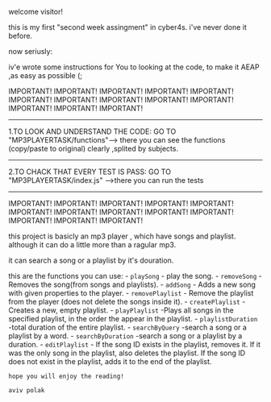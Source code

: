 welcome visitor!

this is my first "second week assingment" in cyber4s. i've never done it before.

now seriusly:

iv'e wrote some instructions for You to looking at the code, to make it AEAP ,as easy as possible (; 



IMPORTANT!     IMPORTANT!     IMPORTANT!     IMPORTANT!     IMPORTANT!     IMPORTANT!     IMPORTANT!     IMPORTANT!     IMPORTANT!     IMPORTANT!     IMPORTANT!     IMPORTANT!     IMPORTANT!   
**************************************************************************************************************************************************************************************************

1.TO LOOK AND UNDERSTAND THE CODE:
GO TO "MP3PLAYERTASK/functions"--> there you can see the functions (copy/paste to original) clearly ,splited by subjects.


**************************************************************************************************************************************************************************************************


2.TO CHACK THAT EVERY TEST IS PASS:
GO TO "MP3PLAYERTASK/index.js" -->there you can run the tests

**************************************************************************************************************************************************************************************************
IMPORTANT!     IMPORTANT!     IMPORTANT!     IMPORTANT!     IMPORTANT!     IMPORTANT!     IMPORTANT!     IMPORTANT!     IMPORTANT!     IMPORTANT!     IMPORTANT!     IMPORTANT!     IMPORTANT!    




this project is basicly an mp3 player , which have songs and playlist. 
although it can do a little more than a ragular mp3.

 it can search a song or a playlist by it's douration.

 this are the functions you can use:
    - `playSong` - play the song.
    - `removeSong` -Removes the song(from songs and playlists).
    - `addSong` - Adds a new song with given properties to the player.
    - `removePlaylist` - Remove the playlist from the player (does not delete the songs inside it).
    - `createPlaylist` - Creates a new, empty playlist.
    - `playPlaylist` -Plays all songs in the specified playlist, in the order the appear in the playlist. 
    - `playlistDuration` -total duration of the entire playlist.
    - `searchByQuery` -search a song or a playlist by a word.
    - `searchByDuration` -search a song or a playlist by a duration.
    - `editPlaylist` - If the song ID exists in the playlist, removes it. If it was the only song in the playlist, also deletes the playlist. If the song ID does not exist in the playlist, adds
    it to the end of the playlist.




    hope you will enjoy the reading!

    aviv polak